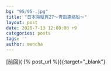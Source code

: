 ```yaml
---
bg: "95/95-.jpg"
title: "日本海縦貫27～青函連絡船～"
layout: post
date: 2020-7-13 12:00:00 +9
categories: posts
tags: ''
author: mencha
---
```


[前回]( {% post_url  %}){:target="_blank"}  

<!--more-->
![]()
